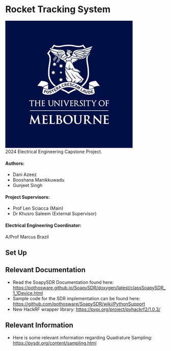 # Rocket Tracking System
![](images/unimelb_logo.jpg)
<br />
2024 Electrical Engineering Capstone Project.
#### Authors:
* Dani Azeez
* Booshana Manikkuwadu
* Gunjeet Singh
#### Project Supervisors:
* Prof Len Sciacca (Main)
* Dr Khusro Saleem (External Supervisor)
#### Electrical Engineering Coordinator:
A/Prof Marcus Brazil

## Set Up

## Relevant Documentation
* Read the SoapySDR Documentation found here: https://pothosware.github.io/SoapySDR/doxygen/latest/classSoapySDR_1_1Device.html
* Sample code for the SDR implementation can be found here: https://github.com/pothosware/SoapySDR/wiki/PythonSupport
* New HackRF wrapper library: https://pypi.org/project/pyhackrf2/1.0.3/
## Relevant Information
* Here is some relevant information regarding Quadrature Sampling: https://pysdr.org/content/sampling.html